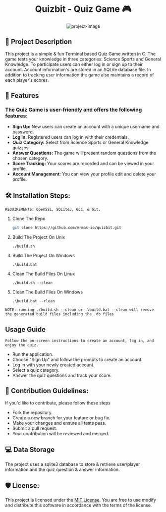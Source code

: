 <h1 align="center" id="title">Quizbit - Quiz Game 🎮</h1>

<p align="center"><img src="https://socialify.git.ci/mrmas-io/quizbit/image?description=1&amp;font=Inter&amp;forks=1&amp;issues=1&amp;language=1&amp;name=1&amp;owner=1&amp;pattern=Floating%20Cogs&amp;pulls=1&amp;stargazers=1&amp;theme=Auto" alt="project-image"></p>

## 📝 Project Description
This project is a simple &amp; fun Terminal based Quiz Game written in C. The game tests your knowledge in three categories: Science Sports and General Knowledge. To participate users can either log in or sign up to their account. Account information's are stored in an SQLite database file. In addition to tracking user information the game also maintains a record of each player's scores.


## 🧐 Features
### The Quiz Game is user-friendly and offers the following features:
- **Sign Up:** New users can create an account with a unique username and password.
- **Log In:** Registered users can log in with their credentials.
- **Quiz Category:** Select from Science Sports or General Knowledge quizzes.
- **Answer Questions:** The game will present random questions from the chosen category.
- **Score Tracking:** Your scores are recorded and can be viewed in your profile.
- **Account Management:** You can view your profile edit and delete your profile.

## 🛠️ Installation Steps:
``REQUIREMENTS: OpenSSL, SQLite3, GCC, & Git.``

1. Clone The Repo
   ```bash
   git clone https://github.com/mrmas-io/quizbit.git
   ```

2. Build The Project On Unix
   ```shell
   ./build.sh
   ```

3. Build The Project On Windows
   ```shell
   .\build.bat
   ```

4. Clean The Build Files On Linux
   ```shell
   ./build.sh --clean
   ```
5. Clean The Build Files On Windows
   ```shell
   .\build.bat --clean
   ```
``NOTE: running ./build.sh --clean or .\build.bat --clean will remove the generated build files including the .db files``

## Usage Guide
``Follow the on-screen instructions to create an account, log in, and enjoy the quiz.``

- Run the application.
- Choose &quot;Sign Up&quot; and follow the prompts to create an account.
- Log in with your newly created account.
- Select a quiz category.
- Answer the quiz questions and track your score.

## 🍰 Contribution Guidelines:
If you&#39;d like to contribute, please follow these steps

- Fork the repository.
- Create a new branch for your feature or bug fix.
- Make your changes and ensure all tests pass.
- Submit a pull request.
- Your contribution will be reviewed and merged.

## 💻 Data Storage
The project uses a sqlite3 database to store &amp; retrieve user/player information and the quiz question &amp; answer information.

## 🛡️ License:
This project is licensed under the [MIT License](LICENSE). You are free to use modify and distribute this software in accordance with the terms of the license.
